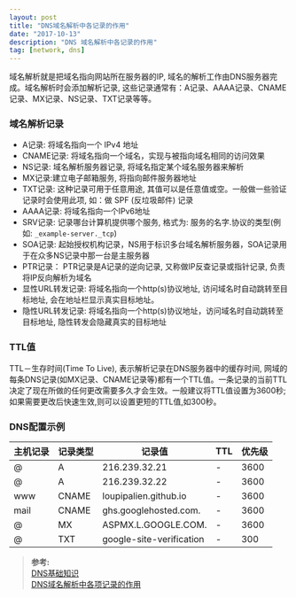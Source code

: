 ```yaml
---
layout: post
title: "DNS域名解析中各记录的作用"
date: "2017-10-13"
description: "DNS 域名解析中各记录的作用"
tag: [network, dns]
---
```


域名解析就是把域名指向网站所在服务器的IP, 域名的解析工作由DNS服务器完成。域名解析时会添加解析记录, 这些记录通常有：A记录、AAAA记录、CNAME记录、MX记录、NS记录、TXT记录等等。

### 域名解析记录
- A记录: 将域名指向一个 IPv4 地址
- CNAME记录: 将域名指向一个域名，实现与被指向域名相同的访问效果
- NS记录: 域名解析服务器记录, 将域名指定某个域名服务器来解析
- MX记录:建立电子邮箱服务, 将指向邮件服务器地址
- TXT记录: 这种记录可用于任意用途, 其值可以是任意值或空。一般做一些验证记录时会使用此项, 如：做 SPF (反垃圾邮件) 记录
- AAAA记录: 将域名指向一个IPv6地址
- SRV记录: 记录哪台计算机提供哪个服务, 格式为: 服务的名字.协议的类型(例如: `_example-server._tcp`)
- SOA记录: 起始授权机构记录，NS用于标识多台域名解析服务器，SOA记录用于在众多NS记录中那一台是主服务器
- PTR记录： PTR记录是A记录的逆向记录, 又称做IP反查记录或指针记录, 负责将IP反向解析为域名
- 显性URL转发记录: 将域名指向一个http(s)协议地址, 访问域名时自动跳转至目标地址, 会在地址栏显示真实目标地址。
- 隐性URL转发记录: 将域名指向一个http(s)协议地址，访问域名时自动跳转至目标地址, 隐性转发会隐藏真实的目标地址

### TTL值
TTL－生存时间(Time To Live), 表示解析记录在DNS服务器中的缓存时间, 网域的每条DNS记录(如MX记录、CNAME记录等)都有一个TTL值。一条记录的当前TTL决定了现在所做的任何更改需要多久才会生效。一般建议将TTL值设置为3600秒;如果需要更改后快速生效,则可以设置更短的TTL值,如300秒。

### DNS配置示例
|主机记录|记录类型|记录值|TTL|优先级|
|--|--|--|--|--|
|@|A|216.239.32.21|-|3600|
|@|A|216.239.32.22|-|3600|
|www|CNAME|loupipalien.github.io|-|3600|
|mail|CNAME|ghs.googlehosted.com.|-|3600|
|@|MX|ASPMX.L.GOOGLE.COM.|-|3600|
|@|TXT|google-site-verification|-|300|

>**参考:**  
[DNS基础知识](https://support.google.com/a/answer/48090)  
[DNS域名解析中各项记录的作用](https://itbilu.com/other/relate/EyxzdVl3.html)  
